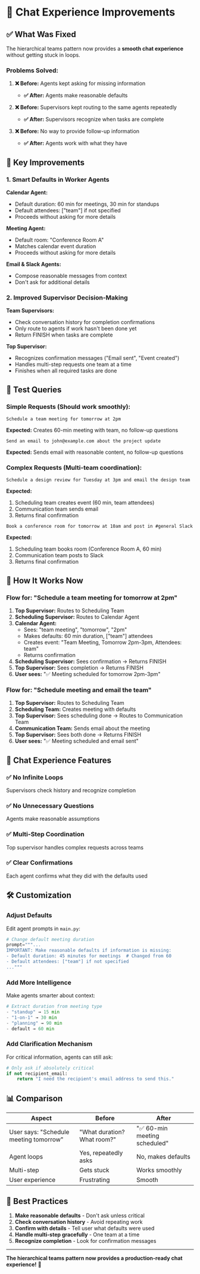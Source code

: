 # 💬 Chat Experience Improvements

## ✅ What Was Fixed

The hierarchical teams pattern now provides a **smooth chat experience** without getting stuck in loops.

### Problems Solved:

1. **❌ Before:** Agents kept asking for missing information
   - **✅ After:** Agents make reasonable defaults

2. **❌ Before:** Supervisors kept routing to the same agents repeatedly
   - **✅ After:** Supervisors recognize when tasks are complete

3. **❌ Before:** No way to provide follow-up information
   - **✅ After:** Agents work with what they have

## 🎯 Key Improvements

### 1. **Smart Defaults in Worker Agents**

**Calendar Agent:**
- Default duration: 60 min for meetings, 30 min for standups
- Default attendees: ["team"] if not specified
- Proceeds without asking for more details

**Meeting Agent:**
- Default room: "Conference Room A"
- Matches calendar event duration
- Proceeds without asking for more details

**Email & Slack Agents:**
- Compose reasonable messages from context
- Don't ask for additional details

### 2. **Improved Supervisor Decision-Making**

**Team Supervisors:**
- Check conversation history for completion confirmations
- Only route to agents if work hasn't been done yet
- Return FINISH when tasks are complete

**Top Supervisor:**
- Recognizes confirmation messages ("Email sent", "Event created")
- Handles multi-step requests one team at a time
- Finishes when all required tasks are done

## 🧪 Test Queries

### Simple Requests (Should work smoothly):

```
Schedule a team meeting for tomorrow at 2pm
```
**Expected:** Creates 60-min meeting with team, no follow-up questions

```
Send an email to john@example.com about the project update
```
**Expected:** Sends email with reasonable content, no follow-up questions

### Complex Requests (Multi-team coordination):

```
Schedule a design review for Tuesday at 3pm and email the design team
```
**Expected:**
1. Scheduling team creates event (60 min, team attendees)
2. Communication team sends email
3. Returns final confirmation

```
Book a conference room for tomorrow at 10am and post in #general Slack
```
**Expected:**
1. Scheduling team books room (Conference Room A, 60 min)
2. Communication team posts to Slack
3. Returns final confirmation

## 🔄 How It Works Now

### Flow for: "Schedule a team meeting for tomorrow at 2pm"

1. **Top Supervisor:** Routes to Scheduling Team
2. **Scheduling Supervisor:** Routes to Calendar Agent
3. **Calendar Agent:** 
   - Sees: "team meeting", "tomorrow", "2pm"
   - Makes defaults: 60 min duration, ["team"] attendees
   - Creates event: "Team Meeting, Tomorrow 2pm-3pm, Attendees: team"
   - Returns confirmation
4. **Scheduling Supervisor:** Sees confirmation → Returns FINISH
5. **Top Supervisor:** Sees completion → Returns FINISH
6. **User sees:** "✅ Meeting scheduled for tomorrow 2pm-3pm"

### Flow for: "Schedule meeting and email the team"

1. **Top Supervisor:** Routes to Scheduling Team
2. **Scheduling Team:** Creates meeting with defaults
3. **Top Supervisor:** Sees scheduling done → Routes to Communication Team
4. **Communication Team:** Sends email about the meeting
5. **Top Supervisor:** Sees both done → Returns FINISH
6. **User sees:** "✅ Meeting scheduled and email sent"

## 🎨 Chat Experience Features

### ✅ No Infinite Loops
Supervisors check history and recognize completion

### ✅ No Unnecessary Questions
Agents make reasonable assumptions

### ✅ Multi-Step Coordination
Top supervisor handles complex requests across teams

### ✅ Clear Confirmations
Each agent confirms what they did with the defaults used

## 🛠️ Customization

### Adjust Defaults

Edit agent prompts in `main.py`:

```python
# Change default meeting duration
prompt="""...
IMPORTANT: Make reasonable defaults if information is missing:
- Default duration: 45 minutes for meetings  # Changed from 60
- Default attendees: ["team"] if not specified
..."""
```

### Add More Intelligence

Make agents smarter about context:

```python
# Extract duration from meeting type
- "standup" → 15 min
- "1-on-1" → 30 min  
- "planning" → 90 min
- default → 60 min
```

### Add Clarification Mechanism

For critical information, agents can still ask:

```python
# Only ask if absolutely critical
if not recipient_email:
    return "I need the recipient's email address to send this."
```

## 📊 Comparison

| Aspect | Before | After |
|--------|--------|-------|
| User says: "Schedule meeting tomorrow" | "What duration? What room?" | "✅ 60-min meeting scheduled" |
| Agent loops | Yes, repeatedly asks | No, makes defaults |
| Multi-step | Gets stuck | Works smoothly |
| User experience | Frustrating | Smooth |

## 🎯 Best Practices

1. **Make reasonable defaults** - Don't ask unless critical
2. **Check conversation history** - Avoid repeating work
3. **Confirm with details** - Tell user what defaults were used
4. **Handle multi-step gracefully** - One team at a time
5. **Recognize completion** - Look for confirmation messages

---

**The hierarchical teams pattern now provides a production-ready chat experience!** 🎉
